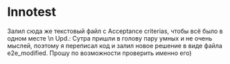 # Innotest

Залил сюда же текстовый файл с Acceptance criterias, чтобы всё было в одном месте
\n Upd.: Сутра пришли в голову пару умных и не очень мыслей, поэтому я переписал код и залил новое решение в виде файла e2e_modified. 
Прошу по возможности проверить именно его)
